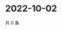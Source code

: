 # 2022-10-02

共 0 条

<!-- BEGIN WEIBO -->
<!-- 最后更新时间 Sun Oct 02 2022 14:28:50 GMT+0800 (China Standard Time) -->

<!-- END WEIBO -->
